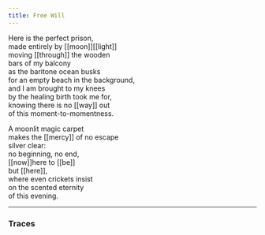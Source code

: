```yaml
---
title: Free Will
---
```


Here is the perfect prison,  
made entirely by [[moon]][[light]]  
moving [[through]] the wooden  
bars of my balcony  
as the baritone ocean busks  
for an empty beach in the background,   
and I am brought to my knees  
by the healing birth took me for,  
knowing there is no [[way]] out  
of this moment-to-momentness.   
  
A moonlit magic carpet  
makes the [[mercy]] of no escape  
silver clear:  
no beginning, no end,   
[[now]]here to [[be]]  
but [[here]],   
where even crickets insist  
on the scented eternity   
of this evening.   

---

### Traces